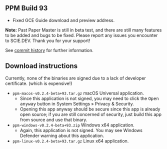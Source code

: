 ## PPM Build 93

- Fixed GCE Guide download and preview address.

**Note:** Past Paper Master is still in beta test, and there are still many features to be added and bugs to be fixed. Please report any issues you encounter to SCIE.DEV. Thank you for your support!

See [commit history](https://github.com/SCIEDEV/PastPaperMaster/commits/main) for further information.

## Download instructions

Currently, none of the binaries are signed due to a lack of developer certificate. (which is expensive!)

- `ppm-macos-v0.2.4-beta+93.tar.gz` macOS Universal application.
  - Since this application is not signed, you may need to click the <kbd>Open anyway</kbd> button in System Settings » Privacy & Security.
  - Opening this app anyway should be secure since this app is already open source; if you are still concerned of security, just build this app from source and use that binary.
- `ppm-windows-v0.2.4-beta+93.zip` Windows x64 application.
  - Again, this application is not signed. You may see Windows Defender warning about this application.
- `ppm-linux-v0.2.4-beta+93.tar.gz` Linux x64 application.
